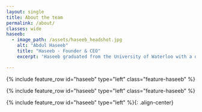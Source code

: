 ```yaml
---
layout: single
title: About the team
permalink: /about/
classes: wide
haseeb:
  - image_path: /assets/haseeb_headshot.jpg
    alt: "Abdul Haseeb"
    title: "Haseeb - Founder & CEO"
    excerpt: 'Haseeb graduated from the University of Waterloo with a degree in Mechatronics Engineering and is the founder behind Zenith. After experiencing firsthand the difficulties around waking up in the morning and trying to go to sleep at night, he resolved to develop a highly intelligent AI powered sleep device, an all-in-one solution that could solve all the issues surrounding sleep. Haseeb has honed his electro-mechanical expertise at organizations like Teledyne FLIR, where he worked on drones, and Dana, where he developed highly efficient electric valves with potential patents pending. Beyond driving Zenith’s mission, Haseeb stays active by playing soccer and working out, maintaining the energy and focus needed to revolutionize the sleep industry.'

---
```

{% include feature_row id="haseeb" type="left" class="feature-haseeb" %}
<style>
.feature-haseeb .feature__item {
  display: flex;
  align-items: center;
}

.feature-haseeb .feature__image {
  display: flex;
  align-items: center;
  justify-content: center;
}
</style>


{% include feature_row id="haseeb" type="left" class="feature-haseeb" %}

{% include feature_row id="haseeb" type="left" %}{: .align-center}

